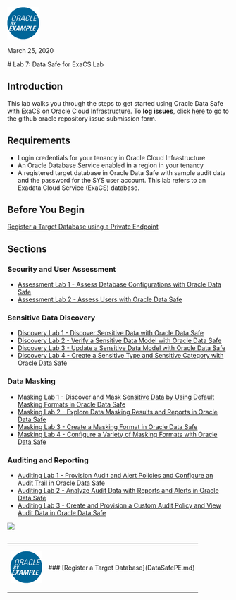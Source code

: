 
<tr>
<td class="td-logo">

![](images/obe_tag.png)

March 25, 2020
</td>
<td class="td-banner">
# Lab 7: Data Safe for ExaCS Lab</td>
</tr>
<table>

## Introduction

This lab walks you through the steps to get started using Oracle Data Safe with ExaCS on Oracle Cloud Infrastructure. To **log issues**, click [here](https://github.com/oracle/learning-library/issues/new) to go to the github oracle repository issue submission form.

## Requirements

- Login credentials for your tenancy in Oracle Cloud Infrastructure
- An Oracle Database Service enabled in a region in your tenancy
- A registered target database in Oracle Data Safe with sample audit data and the password for the SYS user account. This lab refers to an Exadata Cloud Service (ExaCS) database.

## Before You Begin

[Register a Target Database using a Private Endpoint](DataSafePE.md)

## Sections

### Security and User Assessment
- [Assessment Lab 1 - Assess Database Configurations with Oracle Data Safe](DataSafeAssessment.md)
- [Assessment Lab 2 - Assess Users with Oracle Data Safe](DataSafeAssessment2.md)

### Sensitive Data Discovery
- [Discovery Lab 1 - Discover Sensitive Data with Oracle Data Safe](DataSafeSDD.md)
- [Discovery Lab 2 - Verify a Sensitive Data Model with Oracle Data Safe](DataSafeSDD2.md)
- [Discovery Lab 3 - Update a Sensitive Data Model with Oracle Data Safe](DataSafeSDD3.md)
- [Discovery Lab 4 - Create a Sensitive Type and Sensitive Category with Oracle Data Safe](DataSafeSDD4.md)

### Data Masking
- [Masking Lab 1 - Discover and Mask Sensitive Data by Using Default Masking Formats in Oracle Data Safe](DataSafeDM.md)
- [Masking Lab 2 - Explore Data Masking Results and Reports in Oracle Data Safe](DataSafeDM2.md)
- [Masking Lab 3 - Create a Masking Format in Oracle Data Safe](DataSafeDM3.md)
- [Masking Lab 4 - Configure a Variety of Masking Formats with Oracle Data Safe](DataSafeDM4.md)

### Auditing and Reporting
- [Auditing Lab 1 - Provision Audit and Alert Policies and Configure an Audit Trail in Oracle Data Safe](DataSafeAudit.md)
- [Auditing Lab 2 - Analyze Audit Data with Reports and Alerts in Oracle Data Safe](DataSafeAudit2.md)
- [Auditing Lab 3 - Create and Provision a Custom Audit Policy and View Audit Data in Oracle Data Safe](DataSafeAudit3.md)

![](./images/400/Picture100-20.jpeg)

<table>
<tr><td class="td-logo">

[![](./images/obe_tag.png)](#)
</td>
<td class="td-banner">
### [Register a Target Database](DataSafePE.md)
</td>
</tr>
<table>
